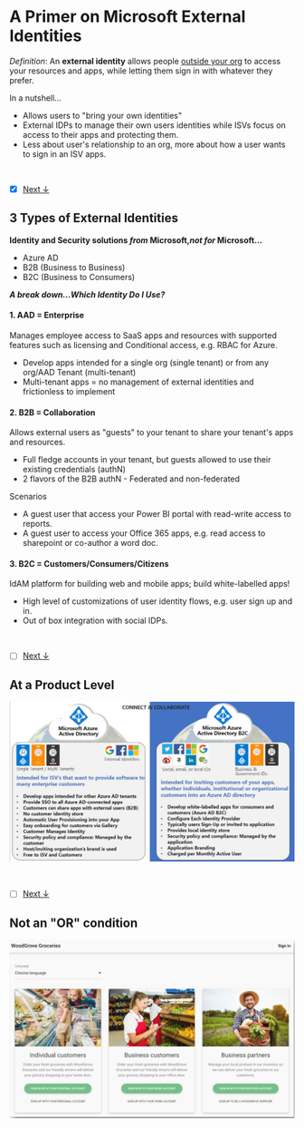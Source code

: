 # A Primer on Microsoft External Identities 

*Definition*: An **external identity** allows people [outside your org](_ "Examples: partners, distributors, suppliers, vendors, guests") to access your resources and apps, while letting them sign in with whatever they prefer.

In a nutshell... 
- Allows users to "bring your own identities"
- External IDPs to manage their own users identities while ISVs focus on access to their apps and protecting them.
- Less about user's relationship to an org, more about how a user wants to sign in an ISV apps.
 
<br>

- [x] [Next &#8595;](#3-types-of-external-identities)

## 3 Types of External Identities 

**Identity and Security solutions *from* Microsoft, *​not for* Microsoft​...** 

- Azure AD
- B2B (Business to Business)
- B2C (Business to Consumers)


***A break down...Which Identity Do I Use?***

#### 1. AAD = Enterprise
 Manages employee access to SaaS apps and resources with supported features such as licensing and Conditional access, e.g. RBAC for Azure. 
 - Develop apps intended for a single org (single tenant) or from any org/AAD Tenant (multi-tenant) 
 - Multi-tenant apps = no management of external identities and frictionless to implement
    
#### 2. B2B = Collaboration
Allows external users as "guests" to your tenant to share your tenant's apps and resources.
-  Full fledge accounts in your tenant, but guests allowed to use their existing credentials (authN)
-  2 flavors of the B2B authN - Federated and non-federated

Scenarios 
- A guest user that access your Power BI portal with read-write access to reports.
- A guest user to access your Office 365 apps, e.g. read access to sharepoint or co-author a word doc.

#### 3. B2C = Customers/Consumers/Citizens
IdAM platform for building web and mobile apps; build white-labelled apps! 
- High level of customizations of user identity flows, e.g. user sign up and in.
- Out of box integration with social IDPs.

<br>

- [ ] [Next &#8595;](#at-a-product-level)

## At a Product Level
![](./images/aad-b2c-productview.jpg)

  
<br>

- [ ] [Next &#8595;](#3-types-of-external-identities)

## Not an "OR" condition
![](./images/woodgrove-example.jpg)